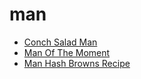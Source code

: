 # man

 * [Conch Salad Man](index/c/conch-salad-man-51138800.json)
 * [Man Of The Moment](index/m/man-of-the-moment-102777.json)
 * [Man Hash Browns Recipe](index/m/man-hash-browns-recipe.json)
